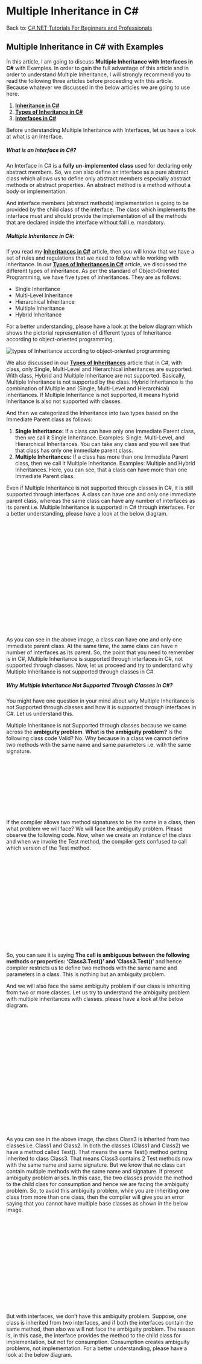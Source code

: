 # Multiple Inheritance in C#

Back to: [C#.NET Tutorials For Beginners and Professionals](https://dotnettutorials.net/course/csharp-dot-net-tutorials/)

## **Multiple Inheritance in C# with Examples**

In this article, I am going to discuss **Multiple Inheritance with Interfaces in C#** with Examples. In order to gain the full advantage of this article and in order to understand Multiple Inheritance, I will strongly recommend you to read the following three articles before proceeding with this article. Because whatever we discussed in the below articles we are going to use here.

1. [**Inheritance in C#**](https://dotnettutorials.net/lesson/inheritance-c-sharp/)
2. [**Types of Inheritance in C#**](https://dotnettutorials.net/lesson/types-of-inheritance-in-csharp/)
3. [**Interfaces in C#**](https://dotnettutorials.net/lesson/interface-c-sharp/)

Before understanding Multiple Inheritance with Interfaces, let us have a look at what is an Interface.

##### **What is an Interface in C#?**

An Interface in C# is a **fully un-implemented class** used for declaring only abstract members. So, we can also define an interface as a pure abstract class which allows us to define only abstract members especially abstract methods or abstract properties. An abstract method is a method without a body or implementation.

And interface members (abstract methods) implementation is going to be provided by the child class of the interface. The class which implements the interface must and should provide the implementation of all the methods that are declared inside the interface without fail i.e. mandatory.

##### **Multiple Inheritance in C#:**

If you read my [**Inheritances in C#**](https://dotnettutorials.net/lesson/inheritance-c-sharp/) article, then you will know that we have a set of rules and regulations that we need to follow while working with inheritance. In our [**Types of Inheritances in C#**](https://dotnettutorials.net/lesson/types-of-inheritance-in-csharp/) article, we discussed the different types of inheritance. As per the standard of Object-Oriented Programming, we have five types of inheritances. They are as follows:

- Single Inheritance
- Multi-Level Inheritance
- Hierarchical Inheritance
- Multiple Inheritance
- Hybrid Inheritance

For a better understanding, please have a look at the below diagram which shows the pictorial representation of different types of Inheritance according to object-oriented programming.

![types of Inheritance according to object-oriented programming](https://dotnettutorials.net/wp-content/uploads/2018/08/word-image-1189-1.png?ezimgfmt=ng%3Awebp%2Fngcb8%2Frs%3Adevice%2Frscb8-1 "types of Inheritance according to object-oriented programming")

We also discussed in our [**Types of Inheritances**](https://dotnettutorials.net/lesson/types-of-inheritance-in-csharp/) article that in C#, with class, only Single, Multi-Level and Hierarchical inheritances are supported. With class, Hybrid and Multiple Inheritance are not supported. Basically, Multiple Inheritance is not supported by the class. Hybrid Inheritance is the combination of Multiple and (Single, Multi-Level and Hierarchical) inheritances. If Multiple Inheritance is not supported, it means Hybrid Inheritance is also not supported with classes.

And then we categorized the Inheritance into two types based on the Immediate Parent class as follows:

1. **Single Inheritance:** If a class can have only one Immediate Parent class, then we call it Single Inheritance. Examples: Single, Multi-Level, and Hierarchical Inheritances. You can take any class and you will see that that class has only one immediate parent class.
2. **Multiple Inheritances:** If a class has more than one Immediate Parent class, then we call it Multiple Inheritance. Examples: Multiple and Hybrid Inheritances. Here, you can see, that a class can have more than one Immediate Parent class.

Even if Multiple Inheritance is not supported through classes in C#, it is still supported through interfaces. A class can have one and only one immediate parent class, whereas the same class can have any number of interfaces as its parent i.e. Multiple Inheritance is supported in C# through interfaces. For a better understanding, please have a look at the below diagram.

![Multiple Inheritance with Interfaces in C# with Examples](data:image/svg+xml,%3Csvg%20xmlns=%22http://www.w3.org/2000/svg%22%20width=%22558%22%20height=%22319%22%3E%3C/svg%3E "Multiple Inheritance with Interfaces in C# with Examples")

As you can see in the above image, a class can have one and only one immediate parent class. At the same time, the same class can have n number of interfaces as its parent. So, the point that you need to remember is in C#, Multiple Inheritance is supported through interfaces in C#, not supported through classes. Now, let us proceed and try to understand why Multiple Inheritance is not supported through classes in C#.

##### **Why Multiple Inheritance Not Supported Through Classes in C#?**

You might have one question in your mind about why Multiple Inheritance is not Supported through classes and how it is supported through interfaces in C#. Let us understand this.

Multiple Inheritance is not Supported through classes because we came across the **ambiguity problem**. **What is the ambiguity problem?** Is the following class code Valid? No. Why because in a class we cannot define two methods with the same name and same parameters i.e. with the same signature.

![Why Multiple Inheritance Not Supported Through Classes in C#?](data:image/svg+xml,%3Csvg%20xmlns=%22http://www.w3.org/2000/svg%22%20width=%22863%22%20height=%22246%22%3E%3C/svg%3E "Why Multiple Inheritance Not Supported Through Classes in C#?")

If the compiler allows two method signatures to be the same in a class, then what problem we will face? We will face the ambiguity problem. Please observe the following code. Now, when we create an instance of the class and when we invoke the Test method, the compiler gets confused to call which version of the Test method.

![What is the ambiguity problem in C#?](data:image/svg+xml,%3Csvg%20xmlns=%22http://www.w3.org/2000/svg%22%20width=%22951%22%20height=%22448%22%3E%3C/svg%3E "What is the ambiguity problem in C#?")

So, you can see it is saying **The call is ambiguous between the following methods or properties: ‘Class3.Test()’ and ‘Class3.Test()’** and hence compiler restricts us to define two methods with the same name and parameters in a class. This is nothing but an ambiguity problem.

And we will also face the same ambiguity problem if our class is inheriting from two or more classes. Let us try to understand the ambiguity problem with multiple inheritances with classes. please have a look at the below diagram.

![Why Multiple Inheritance is not Supported through classes in C#?](data:image/svg+xml,%3Csvg%20xmlns=%22http://www.w3.org/2000/svg%22%20width=%22475%22%20height=%22309%22%3E%3C/svg%3E "Why Multiple Inheritance is not Supported through classes in C#?")

As you can see in the above image, the class Class3 is inherited from two classes i.e. Class1 and Class2. In both the classes (Class1 and Class2) we have a method called Test(). That means the same Test() method getting inherited to class Class3. That means Class3 contains 2 Test methods now with the same name and same signature. But we know that no class can contain multiple methods with the same name and signature. If present ambiguity problem arises. In this case, the two classes provide the method to the child class for consumption and hence we are facing the ambiguity problem. So, to avoid this ambiguity problem, while you are inheriting one class from more than one class, then the compiler will give you an error saying that you cannot have multiple base classes as shown in the below image.

![Multiple Inheritance in C# with Examples](data:image/svg+xml,%3Csvg%20xmlns=%22http://www.w3.org/2000/svg%22%20width=%22830%22%20height=%22389%22%3E%3C/svg%3E "Multiple Inheritance in C# with Examples")

But with interfaces, we don’t have this ambiguity problem. Suppose, one class is inherited from two interfaces, and if both the interfaces contain the same method, then also we will not face the ambiguity problem. The reason is, in this case, the interface provides the method to the child class for implementation, but not for consumption. Consumption creates ambiguity problems, not implementation. For a better understanding, please have a look at the below diagram.

![Multiple Inheritance with Interfaces in C# with Examples](data:image/svg+xml,%3Csvg%20xmlns=%22http://www.w3.org/2000/svg%22%20width=%22473%22%20height=%22311%22%3E%3C/svg%3E "Multiple Inheritance with Interfaces in C# with Examples")

So, here both the interfaces request the child class to implement the method, not to consume the method, and hence no ambiguity problem.

##### **Example to Understand Multiple Inheritance with Interfaces in C#:**

Let us understand Multiple Inheritance with Interfaces in C# with an example. First, create two interfaces as follows. Here, both interfaces contain the same Test method.

```
public interface Interface1
{
    void Test();
}
public interface Interface2
{
    void Test();
}
```

Now, create one class as follows by inheriting from the interfaces. At this moment we are not implementing the interfaces method.

```
public class MultipleInheritanceTest : Interface1, Interface2
{
}
```

Now, when you try to run or compile the above code, you will get two compile-time errors as shown in the below image.

![Example to Understand Multiple Inheritance with Interfaces in C#](data:image/svg+xml,%3Csvg%20xmlns=%22http://www.w3.org/2000/svg%22%20width=%22664%22%20height=%2298%22%3E%3C/svg%3E "Example to Understand Multiple Inheritance with Interfaces in C#")

And this makes sense. Because the class MultipleInheritanceTest does not implement the Test method of both Interface1 and Interface2 and hence we are getting two errors. So, here it is showing Interface1.Test() and Interface2.Test() method not implemented by MultipleInheritanceTest class. Now, implement the Test method in the Child class as follows.

```
public class MultipleInheritanceTest : Interface1, Interface2
{
    public void Test()
    {
        Console.WriteLine("Test Method is Implemented in Child Class");
    }
}
```

Here, you will observe that once we implement the Test method in the MultipleInheritanceTest class, then both the compile-time errors are gone. Now, you will see the code is compiled successfully. How is this possible? Previously we have two errors. We have implemented it only once and both the errors are removed.

This is possible because, the interface asks the child class to implement the method, not to consume the method. And class implement the method. Now, you have one doubt, the Test method implementation in MultipleInheritanceTest class will be for the Interface1 Test method or the Interface2 Test method? The answer is both. Why because Interface1 doesn’t know anything i.e. any method name or anything present in Interface2 and Interface2 doesn’t know anything i.e. any method name or anything present in Interface1.

So, in this case, Interface1 will look into the class for Test method implementation and sees that the Test method is implemented and so, Interface1 is happy now and will not give any error. Similarly, Interface2 will look into the class for Test method implementation and sees that the Test method is implemented, hence Interface2 is also happy and will not give any error.

Simply speaking we are cheating both interfaces by implementing the method only once. So, we are telling both the interfaces that this Test method is yours and we are implementing this in our class. And both Interfaces are not aware of each other, because they are not aware of each other, both interfaces are thinking that my method is implemented in the Child class. And this is the reason why we are not getting any ambiguity errors.

##### **Example to Understand Multiple Inheritances with Interfaces in C#:**

Whatever we have discussed so far, the complete example code is given below.

```
using System;
namespace MultipleInheritance
{
    class Program
    {
        static void Main(string[] args)
        {
            MultipleInheritanceTest obj = new MultipleInheritanceTest();
            obj.Test();
            Console.ReadKey();
        }
    }

    public interface Interface1
    {
        void Test();
    }
    public interface Interface2
    {
        void Test();
    }

    public class MultipleInheritanceTest : Interface1, Interface2
    {
        public void Test()
        {
            Console.WriteLine("Test Method is Implemented in Child Class");
        }
    }
}
```

**Output: Test Method is Implemented in Child Class**

##### **How to Implement Each Interfaces Method Separately in C#?**

In our previous article, we have already discussed the concept of Explicit Interfaces Implementation in C#. With Explicit Interfaces Implementation in C#, we can implement each interface method separately in the child classes.

When each interface method is implemented separately under the child class by providing the method name along with the interface name explicitly then it is called Explicit Interface Implementation. In this case, while calling the method we should compulsorily use the interface reference that is created using the object of a class or type cast the object to the appropriate interface type. 

In the below example, we are implementing the Show method explicitly twice in the child class by specifying the Interface name.

```
using System;
namespace MultipleInheritance
{
    class Program
    {
        static void Main(string[] args)
        {
            MultipleInheritanceTest obj = new MultipleInheritanceTest();
            obj.Test();
            //You cannot call the Show method using obj
            //obj.Show();

            //Using Interface Reference call the Show method
            Interface1 i1 = obj;
            i1.Show();

            //Typecase the object to interface type and call the show method
            ((Interface2)obj).Show();

            Console.ReadKey();
        }
    }

    public interface Interface1
    {
        void Test();
        void Show();
    }
    public interface Interface2
    {
        void Test();
        void Show();
    }

    public class MultipleInheritanceTest : Interface1, Interface2
    {
        //Normal Implementation
        public void Test()
        {
            Console.WriteLine("Test Method is Implemented in Child Class");
        }

        //Explicit Interface Implementation
        void Interface1.Show()
        {
            Console.WriteLine("Interface1 Show Method is Implemented in Child Class");
        }

        //Explicit Interface Implementation
        void Interface2.Show()
        {
            Console.WriteLine("Interface2 Show Method is Implemented in Child Class");
        }
    }
}
```

###### **Output:**

![How to Implement Each Interfaces Method Separately in C#?](data:image/svg+xml,%3Csvg%20xmlns=%22http://www.w3.org/2000/svg%22%20width=%22483%22%20height=%2265%22%3E%3C/svg%3E "How to Implement Each Interfaces Method Separately in C#?")

#### **Frequently Asked Interview Questions**

##### **When do you choose interface over an abstract class or vice versa in C#?**

If we want some implementation that will be the same for all the derived classes, then it is better to go for an abstract class instead of an interface. With the interface, we can move our implementation to any class that implements the interface. With the abstract class, we can share the implementation for all the derived classes in one central place, and thus avoid code duplication in the derived classes.

##### **Can an interface inherit from another interface in C#?**

Yes, an interface can inherit from another interface in C#. It is possible for a class to inherit an interface multiple times, through base classes or interfaces it inherits. In this case, the class can only implement the interface one time, if it is declared as part of the new class. If the inherited interface is not declared as part of the new class, its implementation is provided by the base class that declared it. It is possible for a base class to implement interface members using virtual members; in that case, the class inheriting the interface can change the interface behavior by overriding the virtual members.

##### **Can you create an instance of an interface in C#?**

No, you cannot create an instance of an interface in C#. But you can create a reference variable of an interface.

##### **If a class inherits an interface, what are the 2 options available for that class?**

**Option 1:** Provide Implementation for all the members inherited from the interface. For a better understanding, please have a look at the following example.

![When do you choose interface over an abstract class or vice versa in C#?](data:image/svg+xml,%3Csvg%20xmlns=%22http://www.w3.org/2000/svg%22%20width=%22515%22%20height=%22398%22%3E%3C/svg%3E "When do you choose interface over an abstract class or vice versa in C#?")

**Option 2:** If the class does not wish to provide Implementation for all the members inherited from the interface, then the class has to be marked as abstract and also needs to declare the unimplemented interface methods as abstract. For a better understanding, please have a look at the following example.

![Can an interface inherit from another interface in C#?](data:image/svg+xml,%3Csvg%20xmlns=%22http://www.w3.org/2000/svg%22%20width=%22506%22%20height=%22333%22%3E%3C/svg%3E "Can an interface inherit from another interface in C#?")

**A class inherits from 2 interfaces and both interfaces have the same method name as shown below. How should the class implement the drive method for both Car and Bus interfaces?**

```
namespace MultipleInheritance
{
    interface Car
    {
        void Drive();
    }
    interface Bus
    {
        void Drive();
    }
    class Demo : Car, Bus
    {
        //How to implement the Drive() Method inherited from Bus and Car
    }
}
```

By using explicitly Interface Implementation. To implement the Drive() method use the fully qualified name as shown in the example below. To call the respective interface drive method typecast the demo object to the respective interface and then call the drive method.

```
using System;
namespace MultipleInheritance
{
    interface Car
    {
        void Drive();
    }
    interface Bus
    {
        void Drive();
    }
    class Demo : Car, Bus
    {
        //How to implement the Drive() Method inherited from Bus and Car
        void Car.Drive()
        {
            Console.WriteLine("Drive Car");
        }
        void Bus.Drive()
        {
            Console.WriteLine("Drive Bus");
        }
        static void Main()
        {
            Demo DemoObject = new Demo();
            ((Car)DemoObject).Drive();
            ((Bus)DemoObject).Drive();
      Console.Read();
        }
    }
}
```

###### **Output:**

![Multiple Inheritance in C#](data:image/svg+xml,%3Csvg%20xmlns=%22http://www.w3.org/2000/svg%22%20width=%22101%22%20height=%2240%22%3E%3C/svg%3E "Multiple Inheritance in C#")

In the next article, I am going to discuss [**Multiple Inheritance Real-Time Examples in C#**](https://dotnettutorials.net/lesson/multiple-inheritance-realtime-example-in-csharp/). Here, in this article, I try to explain **Multiple Inheritance in C#** with Examples. I hope you enjoy this Multiple Inheritance in C# with Examples article. I would like to have your feedback. Please post your feedback, question, or comments about this Multiple Inheritance using Interface article.

[![dotnettutorials 1280x720](data:image/svg+xml,%3Csvg%20xmlns=%22http://www.w3.org/2000/svg%22%20width=%221280%22%20height=%22720%22%3E%3C/svg%3E)](https://dotnettutorials.net/pranaya-rout/)

[Dot Net Tutorials](https://dotnettutorials.net/pranaya-rout/)

**About the Author: Pranaya Rout**

Pranaya Rout has published more than 3,000 articles in his 11-year career. Pranaya Rout has very good experience with Microsoft Technologies, Including C#, VB, ASP.NET MVC, ASP.NET Web API, EF, EF Core, ADO.NET, LINQ, SQL Server, MYSQL, Oracle, ASP.NET Core, Cloud Computing, Microservices, Design Patterns and still learning new technologies.

https://www.facebook.com/tutorialsdotnet/http://www.linkedin.com/in/pranaya-routhttps://twitter.com/RoutPranayahttps://www.youtube.com/@DotNetTutorialshttps://wa.me/917021801173https://t.me/dotnettutorials

[Previous Lesson
Interface Realtime Examples in C#
Lesson 24 within section OOPs in C#.](https://dotnettutorials.net/lesson/interface-realtime-examples-in-csharp/)

[Next Lesson
Multiple Inheritance Realtime Example in C#
Lesson 26 within section OOPs in C#.](https://dotnettutorials.net/lesson/multiple-inheritance-realtime-example-in-csharp/)

### 3 thoughts on “Multiple Inheritance in C#”

1. ![](data:image/svg+xml,%3Csvg%20xmlns=%22http://www.w3.org/2000/svg%22%20width=%2250%22%20height=%2250%22%3E%3C/svg%3E)

**Surendra Babu Yaluru**

[June 9, 2021 at 8:16 pm](https://dotnettutorials.net/lesson/multiple-inheritance-csharp/#comment-2138)

very clear in explaining concepts. Keep writing. Thank you.

[Reply](https://dotnettutorials.net/lesson/multiple-inheritance-csharp//#comment-2138)
2. ![](data:image/svg+xml,%3Csvg%20xmlns=%22http://www.w3.org/2000/svg%22%20width=%2250%22%20height=%2250%22%3E%3C/svg%3E)

**Abdul Azeemuddin**

[December 3, 2021 at 1:28 pm](https://dotnettutorials.net/lesson/multiple-inheritance-csharp/#comment-2563)

Thanks for sharing this article

[Reply](https://dotnettutorials.net/lesson/multiple-inheritance-csharp//#comment-2563)
3. ![](data:image/svg+xml,%3Csvg%20xmlns=%22http://www.w3.org/2000/svg%22%20width=%2250%22%20height=%2250%22%3E%3C/svg%3E)

**Srinu**

[March 24, 2024 at 10:09 am](https://dotnettutorials.net/lesson/multiple-inheritance-csharp/#comment-4967)

Nice explanation

[Reply](https://dotnettutorials.net/lesson/multiple-inheritance-csharp//#comment-4967)

### Leave a Reply [Cancel reply](/lesson/multiple-inheritance-csharp/#respond)

Your email address will not be published. Required fields are marked \*

Comment \* 

Name\*

Email\*

Website

---